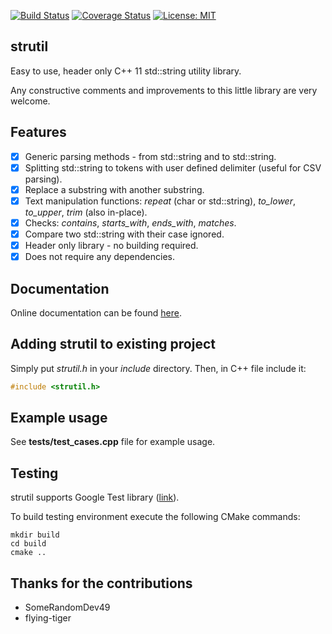 [![Build Status](https://travis-ci.com/Shot511/strutil.svg?branch=master)](https://travis-ci.com/Shot511/strutil)
[![Coverage Status](https://coveralls.io/repos/github/Shot511/strutil/badge.svg?branch=master)](https://coveralls.io/github/Shot511/strutil?branch=master)
[![License: MIT](https://img.shields.io/badge/License-MIT-yellow.svg)](https://opensource.org/licenses/MIT)

## strutil
Easy to use, header only C++ 11 std::string utility library. 

Any constructive comments and improvements to this little library are very welcome.

## Features
- [x] Generic parsing methods - from std::string and to std::string.
- [x] Splitting std::string to tokens with user defined delimiter (useful for CSV parsing).
- [x] Replace a substring with another substring.
- [x] Text manipulation functions: *repeat* (char or std::string), *to_lower*, *to_upper*, *trim* (also in-place).
- [x] Checks: *contains*, *starts_with*, *ends_with*, *matches*.
- [x] Compare two std::string with their case ignored. 
- [x] Header only library - no building required.
- [x] Does not require any dependencies.

## Documentation
Online documentation can be found [here](https://shot511.github.io/strutil/).

## Adding strutil to existing project
Simply put *strutil.h* in your *include* directory. Then, in C++ file include it:

```cpp
#include <strutil.h>
```

## Example usage
See **tests/test_cases.cpp** file for example usage.

## Testing
strutil supports Google Test library ([link](https://github.com/google/googletest)). 

To build testing environment execute the following CMake commands:

```
mkdir build
cd build
cmake ..
```

## Thanks for the contributions
* SomeRandomDev49
* flying-tiger
